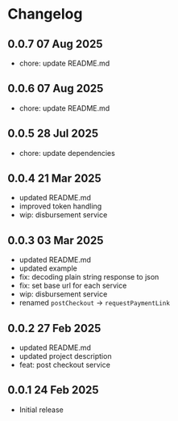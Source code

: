 # Changelog

## 0.0.7 07 Aug 2025
- chore: update README.md

## 0.0.6 07 Aug 2025
- chore: update README.md

## 0.0.5 28 Jul 2025
- chore: update dependencies

## 0.0.4 21 Mar 2025
- updated README.md
- improved token handling
- wip: disbursement service

## 0.0.3 03 Mar 2025
- updated README.md
- updated example
- fix: decoding plain string response to json
- fix: set base url for each service
- wip: disbursement service
- renamed `postCheckout` -> `requestPaymentLink`

## 0.0.2 27 Feb 2025
- updated README.md
- updated project description
- feat: post checkout service

## 0.0.1 24 Feb 2025
- Initial release

